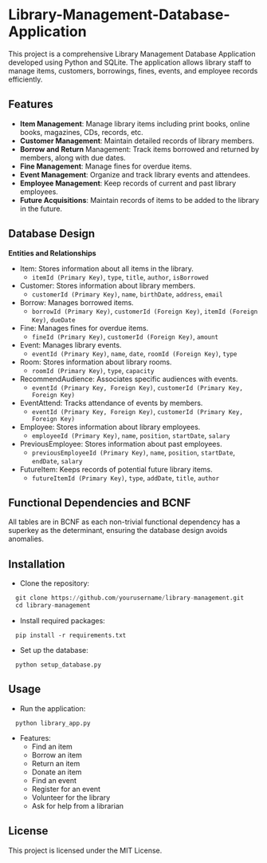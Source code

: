 # Library-Management-Database-Application
This project is a comprehensive Library Management Database Application developed using Python and SQLite. The application allows library staff to manage items, customers, borrowings, fines, events, and employee records efficiently.
## Features
- **Item Management**: Manage library items including print books, online books, magazines, CDs, records, etc.
- **Customer Management**: Maintain detailed records of library members.
- **Borrow and Return** Management: Track items borrowed and returned by members, along with due dates.
- **Fine Management**: Manage fines for overdue items.
- **Event Management**: Organize and track library events and attendees.
- **Employee Management**: Keep records of current and past library employees.
- **Future Acquisitions**: Maintain records of items to be added to the library in the future.
## Database Design
**Entities and Relationships**
- Item: Stores information about all items in the library.
  - `itemId (Primary Key)`, `type`, `title`, `author`, `isBorrowed`
- Customer: Stores information about library members.
  - `customerId (Primary Key)`, `name`, `birthDate`, `address`, `email`
- Borrow: Manages borrowed items.
  - `borrowId (Primary Key)`, `customerId (Foreign Key)`, `itemId (Foreign Key)`, `dueDate`
- Fine: Manages fines for overdue items.
  - `fineId (Primary Key)`, `customerId (Foreign Key)`, `amount`
- Event: Manages library events.
  - `eventId (Primary Key)`, `name`, `date`, `roomId (Foreign Key)`, `type`
- Room: Stores information about library rooms.
  - `roomId (Primary Key)`, `type`, `capacity`
- RecommendAudience: Associates specific audiences with events.
  - `eventId (Primary Key, Foreign Key)`, `customerId (Primary Key, Foreign Key)`
- EventAttend: Tracks attendance of events by members.
  - `eventId (Primary Key, Foreign Key)`, `customerId (Primary Key, Foreign Key)`
- Employee: Stores information about library employees.
  - `employeeId (Primary Key)`, `name`, `position`, `startDate`, `salary`
- PreviousEmployee: Stores information about past employees.
  - `previousEmployeeId (Primary Key)`, `name`, `position`, `startDate`, `endDate`, `salary`
- FutureItem: Keeps records of potential future library items.
  - `futureItemId (Primary Key)`, `type`, `addDate`, `title`, `author`

## Functional Dependencies and BCNF
All tables are in BCNF as each non-trivial functional dependency has a superkey as the determinant, ensuring the database design avoids anomalies.

## Installation
- Clone the repository:
```py
  git clone https://github.com/yourusername/library-management.git
  cd library-management
```
- Install required packages:
```
  pip install -r requirements.txt
```
- Set up the database:
```
  python setup_database.py
```
## Usage
- Run the application:
```
  python library_app.py
```
- Features:
  - Find an item
  - Borrow an item
  - Return an item
  - Donate an item
  - Find an event
  - Register for an event
  - Volunteer for the library
  - Ask for help from a librarian

## License
This project is licensed under the MIT License.
